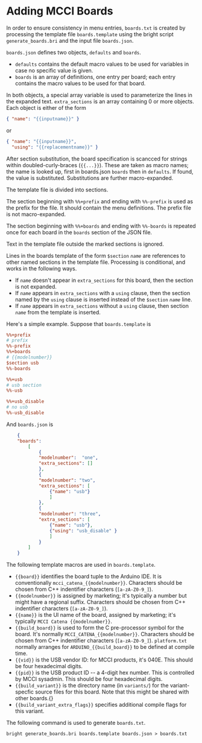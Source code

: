 # Adding MCCI Boards

In order to ensure consistency in menu entries, `boards.txt` is created by processing the template file `boards.template` using the bright script `generate_boards.bri` and the input file `boards.json`.

`boards.json` defines two objects, `defaults` and `boards`.

- `defaults` contains the default macro values to be used for variables in case no specific value is given.
- `boards` is an array of definitions, one entry per board; each entry contains the macro values to be used for that board.

In both objects, a special array variable is used to parameterize the lines in the expanded text. `extra_sections` is an array containing 0 or more objects. Each object is either of the form

   ```json
   { "name": "{{inputname}}" }
   ```

   or

   ```json
   { "name": "{{inputname}}",
     "using": "{{replacementname}}" }
   ```

After section substitution, the board specification is scancced for strings within doubled-curly-braces (`{{...}}`). These are taken as macro names; the name is looked up, first in boards.json `boards` then in `defaults`. If found, the value is substituted. Substitutions are further macro-expanded.

The template file is divided into sections.

The section beginning with `%%+prefix` and ending with `%%-prefix` is used as the prefix for the file. It should contain the menu definitions. The prefix file is not macro-expanded.

The section beginning with `%%+boards` and ending with `%%-boards` is repeated once for each board in the `boards` section of the JSON file.

Text in the template file outside the marked sections is ignored.

Lines in the boards template of the form `$section` _`name`_ are references to other named sections in the template file. Processing is conditional, and works in the following ways.

- If _`name`_ doesn't appear in `extra_sections` for this board, then the section is not expanded.
- If _`name`_ appears in `extra_sections` with a `using` clause, then the section named by the `using` clause is inserted instead of the `$section` _`name`_ line.
- If _`name`_ appears in `extra_sections` without a `using` clause, then section _`name`_  from the template is inserted.

Here's a simple example.  Suppose that `boards.template` is

```ini
%%+prefix
# prefix
%%-prefix
%%+boards
# {{modelnumber}}
$section usb
%%-boards

%%+usb
# usb section
%%-usb

%%+usb_disable
# no usb
%%-usb_disable
```

And `boards.json` is

```json
	{
	"boards":
		[
			{
			"modelnumber": 	"one",
			"extra_sections": []
			},
			{
			"modelnumber": "two",
			"extra_sections": [
				{"name": "usb"}
				]
			},
			{
			"modelnumber": "three",
			"extra_sections": [
				{"name": "usb"},
				{"using": "usb_disable" }
				]
			}
		]
	}
```

The following template macros are used in `boards.template`.

- `{{board}}` identifies the board tuple to the Arduino IDE. It is conventionally `mcci_catena_{{modelnumber}}`. Characters should be chosen from C++ indentifier characters (`[a-zA-Z0-9_]`).
- `{{modelnumber}}` is assigned by marketing; it's typically a number but might have a regional suffix. Characters should be chosen from C++ indentifier characters (`[a-zA-Z0-9_]`).
- `{{name}}` is the UI name of the board, assigned by marketing; it's typically `MCCI Catena {{modelnumber}}`.
- `{{build_board}}` is used to form the C pre-processor symbol for the board. It's normally `MCCI_CATENA_{{modelnumber}}`. Characters should be chosen from C++ indentifier characters (`[a-zA-Z0-9_]`).  `platform.txt` normally arranges for `ARDUINO_{{build_board}}` to be defined at compile time.
- `{{vid}}` is the USB vendor ID: for MCCI products, it's 040E.  This should be four hexadecimal digits.
- `{{pid}}` is the USB product ID -- a 4-digit hex number. This is controlled by MCCI sysadmin. This should be four hexadecimal digits.
- `{{build_variant}}` is the directory name (in `variants/`) for the variant-specfic source files for this board. Note that this might be shared with other boards.{}
- `{{build_variant_extra_flags}}` specifies additional compile flags for this variant.

The following command is used to generate `boards.txt`.

```shell
bright generate_boards.bri boards.template boards.json > boards.txt
```
